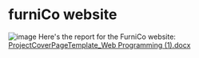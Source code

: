 # furniCo website 
![image](https://github.com/user-attachments/assets/b5333ecd-bc15-4383-8d42-7746402b4713)
Here's the report for the FurniCo website: 
[ProjectCoverPageTemplate_Web Programming (1).docx](https://github.com/user-attachments/files/16614767/ProjectCoverPageTemplate_Web.Programming.1.docx)
